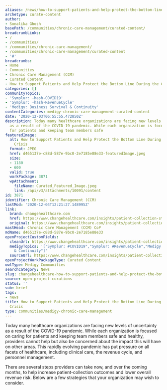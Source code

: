 ```yaml
---
aliases: /news/how-to-support-patients-and-help-protect-the-bottom-line-during-the-covid-19-crisis
archetype: curate-content
author:
- Sonalika Ghosh
basePath: /communities/chronic-care-management/curated-content/
breadcrumbLinks:
- /
- /communities/
- /communities/chronic-care-management/
- /communities/chronic-care-management/curated-content
- '#'
breadcrumbs:
- Home
- Communities
- Chronic Care Management (CCM)
- Curated Content
- How to Support Patients and Help Protect the Bottom Line During the COVID-19 Crisis
categories: []
communityTopics:
- 'Symplur: -hash-COVID19'
- 'Symplur: -hash-RevenueCycle'
- 'Medigy: Business Survival & Continuity'
contentCategories: medigy-chronic-care-management-curated-content
date: '2020-12-03T06:55:55.472850Z'
description: Today many healthcare organizations are facing new levels of uncertainty
  as a result of the COVID-19 pandemic. While each organization is focused on caring
  for patients and keeping team members safe
featuredImage:
  alt: How to Support Patients and Help Protect the Bottom Line During the COVID-19
    Crisis
  format: JPEG
  href: d465137e-c88d-587e-9bc0-2e7185e88e33-featuredImage.jpeg
  size:
  - 1180
  - 600
  valid: true
  workPackage: 3871
  wpAttachment:
    fileName: Curated_Featured_Image.jpeg
    link: /api/v3/attachments/10091/content
id: 3871
identifier: Chronic Care Management (CCM)
lastMod: '2020-12-04T12:21:27.148995Z'
link:
  brand: changehealthcare.com
  href: https://www.changehealthcare.com/insights/patient-collection-strategies-during-economic-downturn
  original: https://www.changehealthcare.com/insights/patient-collection-strategies-during-economic-downturn
mastHead: Chronic Care Management (CCM) CoP
mdName: d465137e-c88d-587e-9bc0-2e7185e88e33
openProjectCustomFields:
  cleanUrl: https://www.changehealthcare.com/insights/patient-collection-strategies-during-economic-downturn
  medigyTopics: '["Symplur: #COVID19","Symplur: #RevenueCycle","Medigy: Business Survival
    & Continuity"]'
  sourceUrl: https://www.changehealthcare.com/insights/patient-collection-strategies-during-economic-downturn
openProjectWorkPackageType: Curated Content
owlType: Medigy Communities
searchCategory: News
slug: changehealthcare-how-to-support-patients-and-help-protect-the-bottom-line-during-the-covid-19-crisis
source: open-project-curations
status: ''
sub: brief
tags:
- news
title: How to Support Patients and Help Protect the Bottom Line During the COVID-19
  Crisis
type: communities/medigy-chronic-care-management
---
```


<p>Today many healthcare organizations are facing new levels of uncertainty as a result of the COVID-19 pandemic. While each organization is focused on caring for patients and keeping team members safe and healthy, providers cannot help but also be concerned about the impact this will have on other areas. This rapidly evolving pandemic has put pressure on all facets of healthcare, including clinical care, the revenue cycle, and personnel management.</p><p>There are several steps providers can take now, and over the coming months, to help increase patient-collection outcomes and lower overall revenue risk. Below are a few strategies that your organization may wish to consider.</p>